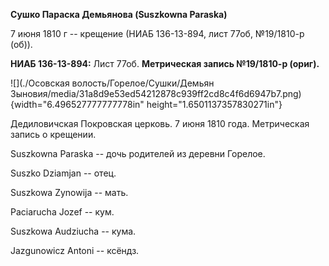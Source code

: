 **Сушко Параска Демьянова (Suszkowna Paraska)**

7 июня 1810 г -- крещение (НИАБ 136-13-894, лист 77об, №19/1810-р (об)).

**НИАБ 136-13-894:** Лист 77об. **Метрическая запись №19/1810-р
(ориг).**

![](./Осовская волость/Горелое/Сушки/Демьян Зыновия/media/31a8d9e53ed54212878c939ff2cd8c4f6d6947b7.png){width="6.496527777777778in"
height="1.6501137357830271in"}

Дедиловичская Покровская церковь. 7 июня 1810 года. Метрическая запись о
крещении.

Suszkowna Paraska -- дочь родителей из деревни Горелое.

Suszko Dziamjan -- отец.

Suszkowa Zynowija -- мать.

Paciarucha Jozef -- кум.

Suszkowa Audziucha -- кума.

Jazgunowicz Antoni -- ксёндз.
